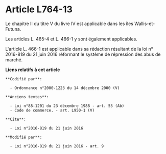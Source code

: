 # Article L764-13

Le chapitre II du titre V du livre IV est applicable dans les îles Wallis-et-Futuna. 

Les articles L. 465-4 et L. 466-1 y sont également applicables.

L'article L. 466-1 est applicable dans sa rédaction résultant de la 
loi n° 2016-819 du 21 juin 2016
réformant le système de répression des abus de marché.

**Liens relatifs à cet article**

	**Codifié par**:

	  - Ordonnance n°2000-1223 du 14 décembre 2000 (V)

	**Anciens textes**:

	  - Loi n°88-1201 du 23 décembre 1988 - art. 53 (Ab)
	  - Code de commerce. - art. L950-1 (V)

	**Cite**:

	  - Loi n°2016-819 du 21 juin 2016

	**Modifié par**:

	  - Loi n°2016-819 du 21 juin 2016 - art. 9
